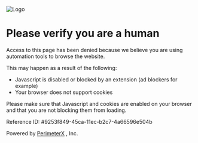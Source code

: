 ![Logo]()

Please verify you are a human
=============================

Access to this page has been denied because we believe you are using automation tools to browse the website.

This may happen as a result of the following:

-   Javascript is disabled or blocked by an extension (ad blockers for example)
-   Your browser does not support cookies

Please make sure that Javascript and cookies are enabled on your browser and that you are not blocking them from loading.

Reference ID: \#9253f849-45ca-11ec-b2c7-4a66596e504b

Powered by [PerimeterX](https://www.perimeterx.com/whywasiblocked) , Inc.
